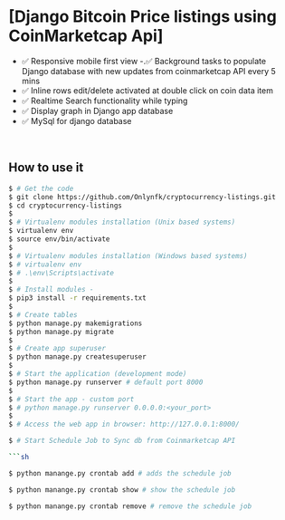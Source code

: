 # [Django Bitcoin Price listings using CoinMarketcap Api] 

- ✅ Responsive mobile first view
-.✅ Background tasks to populate Django database with new updates from coinmarketcap API every 5 mins
- ✅ Inline rows edit/delete activated at double click on coin data item
- ✅ Realtime Search functionality while typing
- ✅ Display graph in Django app database 
- ✅ MySql for django database 

<br />

## How to use it

```bash
$ # Get the code
$ git clone https://github.com/Onlynfk/cryptocurrency-listings.git
$ cd cryptocurrency-listings
$
$ # Virtualenv modules installation (Unix based systems)
$ virtualenv env
$ source env/bin/activate
$
$ # Virtualenv modules installation (Windows based systems)
$ # virtualenv env
$ # .\env\Scripts\activate
$
$ # Install modules -
$ pip3 install -r requirements.txt
$
$ # Create tables
$ python manage.py makemigrations
$ python manage.py migrate
$
$ # Create app superuser
$ python manage.py createsuperuser
$
$ # Start the application (development mode)
$ python manage.py runserver # default port 8000
$
$ # Start the app - custom port
$ # python manage.py runserver 0.0.0.0:<your_port>
$
$ # Access the web app in browser: http://127.0.0.1:8000/

$ # Start Schedule Job to Sync db from Coinmarketcap API 

```sh

$ python manange.py crontab add # adds the schedule job

$ python manange.py crontab show # show the schedule job

$ python manange.py crontab remove # remove the schedule job

```


